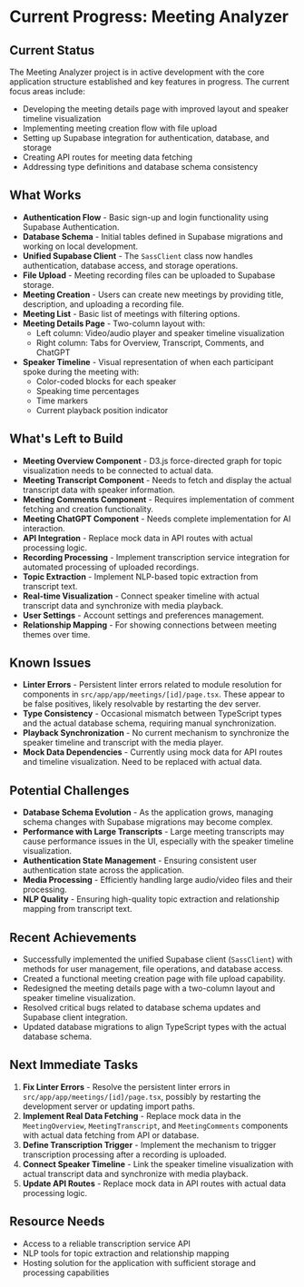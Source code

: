 # Current Progress: Meeting Analyzer

## Current Status
The Meeting Analyzer project is in active development with the core application structure established and key features in progress. The current focus areas include:
- Developing the meeting details page with improved layout and speaker timeline visualization
- Implementing meeting creation flow with file upload
- Setting up Supabase integration for authentication, database, and storage
- Creating API routes for meeting data fetching
- Addressing type definitions and database schema consistency

## What Works
- **Authentication Flow** - Basic sign-up and login functionality using Supabase Authentication.
- **Database Schema** - Initial tables defined in Supabase migrations and working on local development.
- **Unified Supabase Client** - The `SassClient` class now handles authentication, database access, and storage operations.
- **File Upload** - Meeting recording files can be uploaded to Supabase storage.
- **Meeting Creation** - Users can create new meetings by providing title, description, and uploading a recording file.
- **Meeting List** - Basic list of meetings with filtering options.
- **Meeting Details Page** - Two-column layout with:
  - Left column: Video/audio player and speaker timeline visualization
  - Right column: Tabs for Overview, Transcript, Comments, and ChatGPT
- **Speaker Timeline** - Visual representation of when each participant spoke during the meeting with:
  - Color-coded blocks for each speaker
  - Speaking time percentages
  - Time markers
  - Current playback position indicator

## What's Left to Build
- **Meeting Overview Component** - D3.js force-directed graph for topic visualization needs to be connected to actual data.
- **Meeting Transcript Component** - Needs to fetch and display the actual transcript data with speaker information.
- **Meeting Comments Component** - Requires implementation of comment fetching and creation functionality.
- **Meeting ChatGPT Component** - Needs complete implementation for AI interaction.
- **API Integration** - Replace mock data in API routes with actual processing logic.
- **Recording Processing** - Implement transcription service integration for automated processing of uploaded recordings.
- **Topic Extraction** - Implement NLP-based topic extraction from transcript text.
- **Real-time Visualization** - Connect speaker timeline with actual transcript data and synchronize with media playback.
- **User Settings** - Account settings and preferences management.
- **Relationship Mapping** - For showing connections between meeting themes over time.

## Known Issues
- **Linter Errors** - Persistent linter errors related to module resolution for components in `src/app/app/meetings/[id]/page.tsx`. These appear to be false positives, likely resolvable by restarting the dev server.
- **Type Consistency** - Occasional mismatch between TypeScript types and the actual database schema, requiring manual synchronization.
- **Playback Synchronization** - No current mechanism to synchronize the speaker timeline and transcript with the media player.
- **Mock Data Dependencies** - Currently using mock data for API routes and timeline visualization. Need to be replaced with actual data.

## Potential Challenges
- **Database Schema Evolution** - As the application grows, managing schema changes with Supabase migrations may become complex.
- **Performance with Large Transcripts** - Large meeting transcripts may cause performance issues in the UI, especially with the speaker timeline visualization.
- **Authentication State Management** - Ensuring consistent user authentication state across the application.
- **Media Processing** - Efficiently handling large audio/video files and their processing.
- **NLP Quality** - Ensuring high-quality topic extraction and relationship mapping from transcript text.

## Recent Achievements
- Successfully implemented the unified Supabase client (`SassClient`) with methods for user management, file operations, and database access.
- Created a functional meeting creation page with file upload capability.
- Redesigned the meeting details page with a two-column layout and speaker timeline visualization.
- Resolved critical bugs related to database schema updates and Supabase client integration.
- Updated database migrations to align TypeScript types with the actual database schema.

## Next Immediate Tasks
1. **Fix Linter Errors** - Resolve the persistent linter errors in `src/app/app/meetings/[id]/page.tsx`, possibly by restarting the development server or updating import paths.
2. **Implement Real Data Fetching** - Replace mock data in the `MeetingOverview`, `MeetingTranscript`, and `MeetingComments` components with actual data fetching from API or database.
3. **Define Transcription Trigger** - Implement the mechanism to trigger transcription processing after a recording is uploaded.
4. **Connect Speaker Timeline** - Link the speaker timeline visualization with actual transcript data and synchronize with media playback.
5. **Update API Routes** - Replace mock data in API routes with actual data processing logic.

## Resource Needs
- Access to a reliable transcription service API
- NLP tools for topic extraction and relationship mapping
- Hosting solution for the application with sufficient storage and processing capabilities 